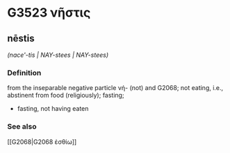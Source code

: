 # G3523 νῆστις

## nēstis

_(nace'-tis | NAY-stees | NAY-stees)_

### Definition

from the inseparable negative particle νή- (not) and G2068; not eating, i.e., abstinent from food (religiously); fasting; 

- fasting, not having eaten

### See also

[[G2068|G2068 ἐσθίω]]
